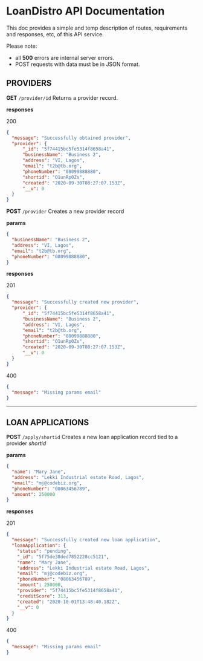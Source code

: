 # LoanDistro API Documentation

This doc provides a simple and temp description of routes, requirements and responses, etc, of this API service.

Please note:
* all **500** errors are internal server errors.
* POST requests with data must be in JSON format.

## PROVIDERS

**GET** `/provider/id` Returns a provider record.

**responses**

200
```json
{
  "message": "Successfully obtained provider",
  "provider": {
      "_id": "5f74415bc5fe5314f8658a41",
      "businessName": "Business 2",
      "address": "VI, Lagos",
      "email": "t2b@tb.org",
      "phoneNumber": "08099888880",
      "shortid": "O1unRp0Zs",
      "created": "2020-09-30T08:27:07.153Z",
      "__v": 0
  }
}
```
**POST** `/provider` Creates a new provider record

**params** 
```json
{
  "businessName": "Business 2",
  "address": "VI, Lagos",
  "email": "t2b@tb.org",
  "phoneNumber": "08099888880",
}
```
**responses**

201
```json
{
  "message": "Successfully created new provider",
  "provider": {
      "_id": "5f74415bc5fe5314f8658a41",
      "businessName": "Business 2",
      "address": "VI, Lagos",
      "email": "t2b@tb.org",
      "phoneNumber": "08099888880",
      "shortid": "O1unRp0Zs",
      "created": "2020-09-30T08:27:07.153Z",
      "__v": 0
  }
}
```
400
```json
{
  "message": "Missing params email"
}
```
***
## LOAN APPLICATIONS
**POST** `/apply/shortid` Creates a new loan application record tied to a provider _shortid_

**params** 
```json
{
  "name": "Mary Jane",
  "address": "Lekki Industrial estate Road, Lagos",
  "email": "mj@codebiz.org",
  "phoneNumber": "08063456789",
  "amount": 250000
}
```
**responses**

201
```json
{
  "message": "Successfully created new loan application",
  "loanApplication": {
    "status": "pending",
    "_id": "5f75de38ded7852228cc5121",
    "name": "Mary Jane",
    "address": "Lekki Industrial estate Road, Lagos",
    "email": "mj@codebiz.org",
    "phoneNumber": "08063456789",
    "amount": 250000,
    "provider": "5f74415bc5fe5314f8658a41",
    "creditScore": 313,
    "created": "2020-10-01T13:48:40.182Z",
    "__v": 0
  }
}
```
400
```json
{
  "message": "Missing params email"
}
```